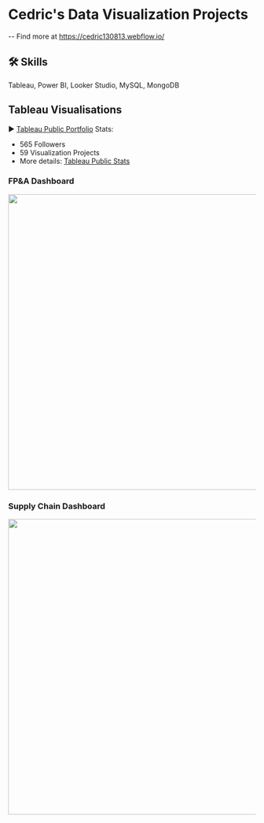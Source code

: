 
# Cedric's Data Visualization Projects

-- Find more at https://cedric130813.webflow.io/

## 🛠 Skills
Tableau, Power BI, Looker Studio, MySQL, MongoDB

## Tableau Visualisations
▶ [Tableau Public Portfolio](https://public.tableau.com/app/profile/cedric130813)
Stats: 
- 565 Followers
- 59 Visualization Projects
- More details: [Tableau Public Stats](https://public.tableau.com/app/profile/cedric130813/viz/TableauPublicStats_16942428002280/Stats)

### FP&A Dashboard
<img src='https://github.com/cedric130813/SQL-DataViz/blob/d03caefadd15eea9c09890cf38381165a6ea4dd4/Tableau/FP&A%20Dashboard%20(1).png' width='600' href="https://public.tableau.com/app/profile/cedric130813" target="_blank">

### Supply Chain Dashboard
<img src='https://assets-global.website-files.com/626e3f90d87e459d91f51dd5/6448f949d9cba40342dd5f7d_Front%20(4).png' width='600' href="https://public.tableau.com/app/profile/cedric130813" target="_blank">

